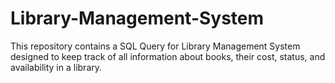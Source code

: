 # Library-Management-System
This repository contains a SQL Query for Library Management System designed to keep track of all information about books, their cost, status, and availability in a library.
